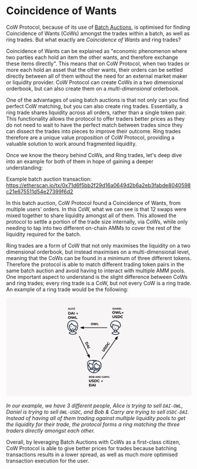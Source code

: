 # Coincidence of Wants

CoW Protocol, because of its use of [Batch Auctions](batch-auctions), is optimised for finding Coincidence of Wants (CoWs) amongst the trades within a batch, as well as ring trades. But what exactly are *Coincidence of Wants* and ring trades?

Coincidence of Wants can be explained as "economic phenomenon where two parties each hold an item the other wants, and therefore exchange these items directly". This means that on CoW Protocol, when two trades or more each hold an asset that the other wants, their orders can be settled directly between all of them without the need for an external market maker or liquidity provider. CoW Protocol can create CoWs in a two dimensional orderbook, but can also create them on a *multi-dimensional* orderbook.

One of the advantages of using batch auctions is that not only can you find perfect CoW matching, but you can also create ring trades. Essentially, a ring trade shares liquidity across all orders, rather than a single token pair. This functionality allows the protocol to offer traders better prices as they do not need to wait to have the perfect match between trades since they can dissect the trades into pieces to improve their outcome. Ring trades therefore are a unique value proposition of CoW Protocol, providing a valuable solution to work around fragmented liquidity.

Once we know the theory behind CoWs, and Ring trades, let's deep dive into an example for both of them in hope of gaining a deeper understanding:

Example batch auction transaction: https://etherscan.io/tx/0x71d6f5bb2f29d16a0649d2b6a2eb3fabde8040598c21e675511d54e27399f6d2

In this batch auction, CoW Protocol found a Coincidence of Wants, from multiple users' orders. In this CoW, what we can see is that 12 swaps were mixed together to share liquidity amongst all of them. This allowed the protocol to settle a portion of the trade size internally, via CoWs, while only needing to tap into two different on-chain AMMs to cover the rest of the liquidity required for the batch.

Ring trades are a form of CoW that not only maximises the liquidity on a two dimensional orderbook, but instead maximises on a multi-dimensional level, meaning that the CoWs can be found in a minimum of three different tokens. Therefore the protocol is able to match different trading token pairs in the same batch auction and avoid having to interact with multiple AMM pools. One important aspect to understand is the slight difference between CoWs and ring trades; every ring trade is a CoW, but not every CoW is a ring trade. An example of a ring trade would be the following:

![](/img/cow_ring_trade.png)

*In our example, we have 3 different people, Alice is trying to sell `DAI-OWL`, Daniel is trying to sell `OWL-USDC`, and Bob & Carry are trying to sell `USDC-DAI`. Instead of having all of them trading against multiple liquidity pools to get the liquidity for their trade, the protocol forms a ring matching the three traders directly amongst each other.*

Overall, by leveraging Batch Auctions with CoWs as a first-class citizen, CoW Protocol is able to give better prices for trades because batching transactions results in a lower spread, as well as much more optimised transaction execution for the user.
